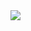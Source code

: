 <html>
  <div class=''>
    <a href="https://mohdummair.me/" target="_blank"><img src='https://i.imgur.com/J9IkZCk.png'></a>
  </div>
</html>
